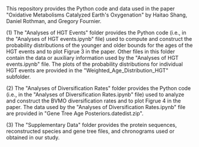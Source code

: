 This repository provides the Python code and data used in the paper "Oxidative Metabolisms Catalyzed Earth's Oxygenation" by Haitao Shang, Daniel Rothman, and Gregory Fournier. 

(1) The "Analyses of HGT Events" folder provides the Python code (i.e., in the "Analyses of HGT events.ipynb" file) used to compute and construct the probability distributions of the younger and older bounds for the ages of the HGT events and to plot Figrue 3 in the paper. Other files in this folder contain the data or auxiliary information used by the "Analyses of HGT events.ipynb" file. The plots of the probability distributions for individual HGT events are provided in the "Weighted_Age_Distribution_HGT" subfolder.

(2) The "Analyses of Diversification Rates" folder provides the Python code (i.e., in the "Analyses of Diversification Rates.ipynb" file) used to analyze and construct the BVMO diversification rates and to plot Figrue 4 in the paper. The data used by the "Analyses of Diversification Rates.ipynb" file are provided in "Gene Tree Age Posteriors.datedist.zip".

(3) The "Supplementary Data" folder provides the protein sequences, reconstructed species and gene tree files, and chronograms used or obtained in our study. 
